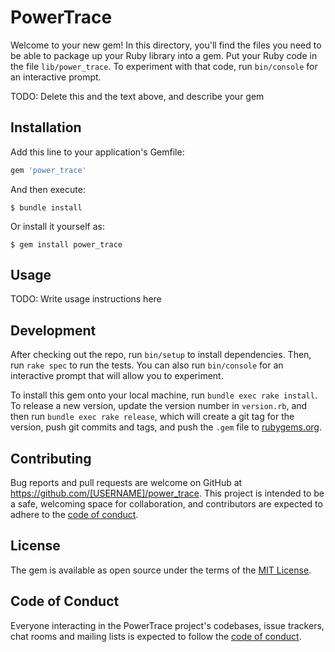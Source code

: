 # PowerTrace

Welcome to your new gem! In this directory, you'll find the files you need to be able to package up your Ruby library into a gem. Put your Ruby code in the file `lib/power_trace`. To experiment with that code, run `bin/console` for an interactive prompt.

TODO: Delete this and the text above, and describe your gem

## Installation

Add this line to your application's Gemfile:

```ruby
gem 'power_trace'
```

And then execute:

    $ bundle install

Or install it yourself as:

    $ gem install power_trace

## Usage

TODO: Write usage instructions here

## Development

After checking out the repo, run `bin/setup` to install dependencies. Then, run `rake spec` to run the tests. You can also run `bin/console` for an interactive prompt that will allow you to experiment.

To install this gem onto your local machine, run `bundle exec rake install`. To release a new version, update the version number in `version.rb`, and then run `bundle exec rake release`, which will create a git tag for the version, push git commits and tags, and push the `.gem` file to [rubygems.org](https://rubygems.org).

## Contributing

Bug reports and pull requests are welcome on GitHub at https://github.com/[USERNAME]/power_trace. This project is intended to be a safe, welcoming space for collaboration, and contributors are expected to adhere to the [code of conduct](https://github.com/[USERNAME]/power_trace/blob/master/CODE_OF_CONDUCT.md).


## License

The gem is available as open source under the terms of the [MIT License](https://opensource.org/licenses/MIT).

## Code of Conduct

Everyone interacting in the PowerTrace project's codebases, issue trackers, chat rooms and mailing lists is expected to follow the [code of conduct](https://github.com/[USERNAME]/power_trace/blob/master/CODE_OF_CONDUCT.md).
